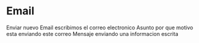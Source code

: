 # Email
Enviar nuevo Email
escribimos el correo electronico 
Asunto por que motivo esta enviando este correo 
Mensaje  enviando una informacion escrita
